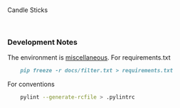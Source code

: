 <br>

Candle Sticks

<br>

### Development Notes

The environment is [miscellaneous](https://github.com/briefings/energy#development-notes).  For requirements.txt

```markdown
    pip freeze -r docs/filter.txt > requirements.txt
```

For conventions

```bash
    pylint --generate-rcfile > .pylintrc
````
